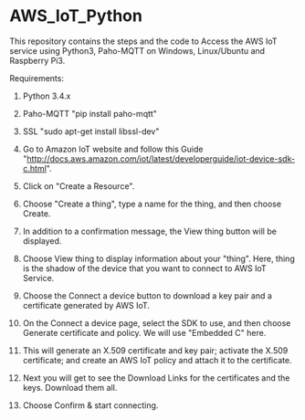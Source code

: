 # AWS_IoT_Python
This repository contains the steps and the code to Access the AWS IoT service using Python3, Paho-MQTT on Windows, Linux/Ubuntu and Raspberry Pi3.                                                                                                                             

Requirements:																   
1. Python 3.4.x																   
2. Paho-MQTT         "pip install paho-mqtt"												   
3. SSL               "sudo apt-get install libssl-dev"

1. Go to Amazon IoT website and follow this Guide "http://docs.aws.amazon.com/iot/latest/developerguide/iot-device-sdk-c.html".
2. Click on "Create a Resource".
3. Choose "Create a thing", type a name for the thing, and then choose Create.
4. In addition to a confirmation message, the View thing button will be displayed.
5. Choose View thing to display information about your "thing". Here, thing is the shadow of the device that you want to connect to AWS IoT Service.
6. Choose the Connect a device button to download a key pair and a certificate generated by AWS IoT.
7. On the Connect a device page, select the SDK to use, and then choose Generate certificate and policy. We will use "Embedded C" here.
8. This will generate an X.509 certificate and key pair; activate the X.509 certificate; and create an AWS IoT policy and attach it to the certificate.
9. Next you will get to see the Download Links for the certificates and the keys. Download them all.
10. Choose Confirm & start connecting.
